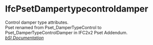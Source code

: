 IfcPsetDampertypecontroldamper
==============================
Control damper type attributes.  
Pset renamed from Pset_DamperTypeControl to Pset_DamperTypeControlDamper in
IFC2x2 Pset Addendum.  
[ _bSI
Documentation_](https://standards.buildingsmart.org/IFC/DEV/IFC4_2/FINAL/HTML/schema/ifchvacdomain/pset/pset_dampertypecontroldamper.htm)



